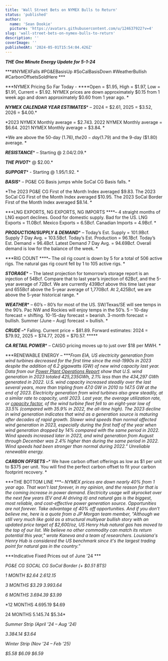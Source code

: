 ```yaml
---
title: 'Wall Street Bets on NYMEX Bulls to Return'
status: 'published'
author:
  name: 'Sean Dookie'
  picture: 'https://avatars.githubusercontent.com/u/124637922?v=4'
slug: 'wall-street-bets-on-nymex-bulls-to-return'
description: ''
coverImage: ''
publishedAt: '2024-05-01T15:54:04.426Z'
---
```


***THE One Minute Energy Update for 5-1-24***

***\#NYMEXFalls #PG&EBasisUp #SoCalBasisDown #WeatherBullish #CarbonOffsetsSoldHere ***

***NYMEX Pricing So Far Today - ****Open = $1.95, High = $1.97, Low = $1.91, Current = $1.92. NYMEX prices are down approximately $0.15 from 1 week ago and down approximately $0.60 from 1 year ago. *

***NYMEX CALENDAR YEAR ESTIMATES**** – 2024 = $2.61, 2025 = $3.52, 2026 = $4.00.*

*2023 NYMEX Monthly average = $2.743. 2022 NYMEX Monthly average = $6.64. 2021 NYMEX Monthly average = $3.84. *

*We are above the 50-day ($1.76), the 20-day ($1.79) and the 9-day ($1.80) average. *

***RESISTANCE**** – Starting @ $2.04/$2.09.*

***THE PIVOT**** @ $2.00.*

***SUPPORT**** - Starting @ $1.95/$1.92. *

***BASIS**** – PG&E CG Basis jumps while SoCal CG Basis falls. *

*The 2023 PG&E CG First of the Month Index averaged $9.83. The 2023 SoCal CG First of the Month Index averaged $10.95. The 2023 SoCal Border First of the Month Index averaged $8.14. *

***LNG EXPORTS, NG EXPORTS, NG IMPORTS ****– 4 straight months of LNG export declines. Good for domestic supply. Bad for the US. LNG Exports = 11.0Bcf. Mexico Exports = 6.5Bcf. Canadian Imports = 4.9Bcf. *

***PRODUCTION/SUPPLY & DEMAND**** – Today’s Est. Supply = 101.9Bcf. Supply 7 Day Avg. = 103.5Bcf. Today’s Est. Production = 96.1Bcf. Today’s Est. Demand = 96.4Bcf. Latest Demand 7 Day Avg. = 94.69Bcf. Overall demand is low for the balance of the week. *

***RIG COUNT ****– The oil rig count is down by 5 for a total of 506 active rigs. The natural gas rig count fell by 1 to 105 active rigs. *

***STORAGE**** – The latest projection for tomorrow’s storage report is an injection of 54Bcf. Compare that to last year’s injection of 62Bcf, and the 5-year average of 72Bcf. We are currently 439Bcf above this time last year and 655Bcf above the 5-year average of 1,770Bcf. At 2,425Bcf, we are above the 5-year historical range. *

***WEATHER**** – 60’s – 80’s for most of the US. SW/Texas/SE will see temps in the 90’s. Pac NW and Rockies will enjoy temps in the 50’s. 5 – 10-day forecast = shifting. 10-15-day forecast = bearish. 3-month forecast = bullish. Summer (June – Aug) forecast = bullish. *

***CRUDE –**** Falling. Current price = $81.89. Forward estimates: 2024 = $79.92, 2025 = $74.77, 2026 = $70.57. *****

***CA RETAIL POWER**** – CAISO pricing moves up to just over $18 per MWH. *

***RENEWABLE ENERGY – ****From EIA, US electricity generation from wind turbines decreased for the first time since the mid-1990s in 2023 despite the addition of 6.2 gigawatts (GW) of new wind capacity last year. Data from our *[*Power Plant Operations Report*](https://www.eia.gov/electricity/data/eia923/)* show that U.S. wind generation in 2023 totaled 425,235GWh, 2.1% less than the 434,297 GWh generated in 2022. U.S. wind capacity increased steadily over the last several years, more than tripling from 47.0 GW in 2010 to 147.5 GW at the end of 2023. Electricity generation from wind turbines also grew steadily, at a similar rate to capacity, until 2023. Last year, the average utilization rate, or *[*capacity factor*](https://www.eia.gov/tools/glossary/index.php?id=capacity_factor)*, of the wind turbine fleet fell to an eight-year low of 33.5% (compared with 35.9% in 2022, the all-time high). The 2023 decline in wind generation indicates that wind as a generation source is maturing after decades of rapid growth. Slower wind speeds than normal affected wind generation in 2023, especially during the first half of the year when wind generation dropped by 14% compared with the same period in 2022. Wind speeds increased later in 2023, and wind generation from August through December was 2.4% higher than during the same period in 2022. Wind speeds had been stronger than normal during 2022.” Unreliable renewable energy.*

***CARBON OFFSETS –**** We have carbon offset offerings as low as $1 per unit to $375 per unit. You will find the perfect carbon offset to fit your carbon footprint recovery. *

***THE BOTTOM LINE ****– NYMEX prices are down nearly 40% from 1 year ago. That won’t last forever, in my opinion, and the reason for that is the coming increase in power demand. Electricity usage will skyrocket over the next few years (EV and AI driving it) and natural gas is the biggest, most reliable, and cost-effective power generation source. Opportunities are not forever. Take advantage of 40% off opportunities. And if you don’t believe me, here is a quote from a JP Morgan team member, "Although we still very much like gold as a structural multiyear bullish story with an updated price target of $2,600/oz, US Henry Hub natural gas has moved to the top of our list. We believe no other commodity can match its return potential this year," wrote Kaneva and a team of researchers. Louisiana's Henry Hub is considered the US benchmark since it's the largest trading point for natural gas in the country.”*

***Indicative Fixed Prices out of June ’24 ***

*PG&E CG SOCAL CG SoCal Border (+ $0.51 BTS)*

*1 MONTH $2.64 $2.61 $2.15*

*3 MONTHS $3.29 $3.99 $3.64*

*6 MONTHS $3.69 $4.39 $3.99*

*12 MONTHS $4.69 $5.19 $4.69<br>

24 MONTHS $5.14 $5.74 $5.34*

*Summer Strip (April ’24 – Aug ‘24)*

*$3.38 $4.14 $3.64*

*Winter Strip (Nov ’24 – Feb ’25)*

*$5.58 $6.09 $6.59*

